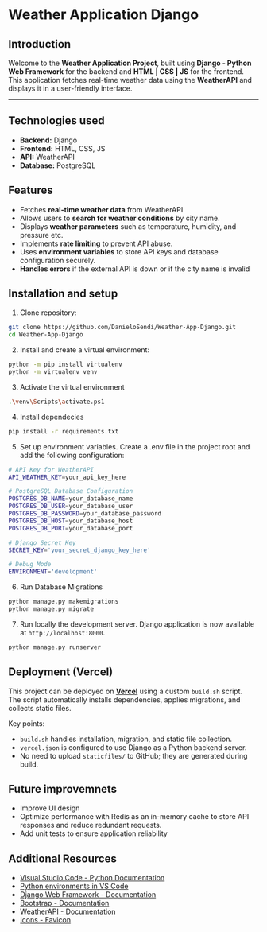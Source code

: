# Weather Application Django
 
## Introduction

Welcome to the **Weather Application Project**, built using **Django - Python Web Framework** for the backend and **HTML | CSS | JS** for the frontend. This application fetches real-time weather data using the **WeatherAPI** and displays it in a user-friendly interface.

---

## Technologies used

- **Backend:** Django
- **Frontend:** HTML, CSS, JS
- **API:** WeatherAPI
- **Database:** PostgreSQL

## Features

- Fetches **real-time weather data** from WeatherAPI  
- Allows users to **search for weather conditions** by city name.
- Displays **weather parameters** such as temperature, humidity, and pressure etc.
- Implements **rate limiting** to prevent API abuse.
- Uses **environment variables** to store API keys and database configuration securely.
- **Handles errors** if the external API is down or if the city name is invalid

## Installation and setup

1. Clone repository:

```bash
git clone https://github.com/DanieloSendi/Weather-App-Django.git
cd Weather-App-Django
```

2. Install and create a virtual environment:

```bash
python -m pip install virtualenv
python -m virtualenv venv
```

3. Activate the virtual environment

```bash
.\venv\Scripts\activate.ps1
```

4. Install dependecies

```bash
pip install -r requirements.txt
```

5. Set up environment variables. Create a .env file in the project root and add the following configuration:

```bash
# API Key for WeatherAPI
API_WEATHER_KEY=your_api_key_here

# PostgreSQL Database Configuration
POSTGRES_DB_NAME=your_database_name
POSTGRES_DB_USER=your_database_user
POSTGRES_DB_PASSWORD=your_database_password
POSTGRES_DB_HOST=your_database_host
POSTGRES_DB_PORT=your_database_port

# Django Secret Key
SECRET_KEY='your_secret_django_key_here'

# Debug Mode
ENVIRONMENT='development'

```

6. Run Database Migrations

```bash
python manage.py makemigrations
python manage.py migrate
```

7. Run locally the development server. Django application is now available at `http://localhost:8000`.

```bash
python manage.py runserver
```

## Deployment (Vercel)

This project can be deployed on **[Vercel](https://vercel.com/home)** using a custom `build.sh` script.  
The script automatically installs dependencies, applies migrations, and collects static files.

Key points:
- `build.sh` handles installation, migration, and static file collection.
- `vercel.json` is configured to use Django as a Python backend server.
- No need to upload `staticfiles/` to GitHub; they are generated during build.

## Future improvemnets
 
- Improve UI design
- Optimize performance with Redis as an in-memory cache to store API responses and reduce redundant requests.
- Add unit tests to ensure application reliability

## Additional Resources

- [Visual Studio Code - Python Documentation](https://code.visualstudio.com/docs/python/python-tutorial)
- [Python environments in VS Code](https://code.visualstudio.com/docs/python/environments)
- [Django Web Framework - Documentation](https://docs.djangoproject.com/en/5.1/)
- [Bootstrap - Documentation](https://getbootstrap.com/)
- [WeatherAPI - Documentation](https://www.weatherapi.com/docs/)
- [Icons - Favicon](https://www.freepik.com/)
